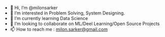 - 👋 Hi, I’m @milonsarker
- 👀 I’m interested in Problem Solving, System Designing. 
- 🌱 I’m currently learning Data Science
- 💞️ I’m looking to collaborate on ML/Deel Learning/Open Source Projects
- 📫 How to reach me : milon.sarker@gmail.com

<!---
milonsarker/milonsarker is a ✨ special ✨ repository because its `README.md` (this file) appears on your GitHub profile.
You can click the Preview link to take a look at your changes.
--->
